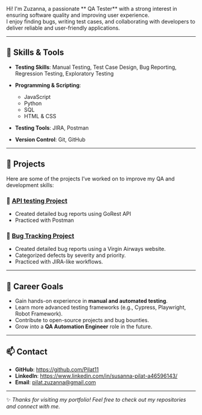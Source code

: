 Hi! I'm Zuzanna, a passionate ** QA Tester** with a strong interest in ensuring software quality and improving user experience.  
I enjoy finding bugs, writing test cases, and collaborating with developers to deliver reliable and user-friendly applications.  

---

## 🧰 Skills & Tools

- **Testing Skills**: Manual Testing, Test Case Design, Bug Reporting, Regression Testing, Exploratory Testing  
- **Programming & Scripting**:  
  - JavaScript  
  - Python  
  - SQL  
  - HTML & CSS  
 
- **Testing Tools**: JIRA, Postman
- **Version Control**: Git, GitHub  

---

## 📂 Projects

Here are some of the projects I’ve worked on to improve my QA and development skills:

### 🔎 [API testing Project](#)
- Created detailed bug reports using GoRest API
- Practiced with Postman

### 🔎 [Bug Tracking Project](#)
- Created detailed bug reports using a Virgin Airways website.  
- Categorized defects by severity and priority.  
- Practiced with JIRA-like workflows.  

  

---

## 🎯 Career Goals

- Gain hands-on experience in **manual and automated testing**.  
- Learn more advanced testing frameworks (e.g., Cypress, Playwright, Robot Framework).  
- Contribute to open-source projects and bug bounties.  
- Grow into a **QA Automation Engineer** role in the future.  

---

## 📫 Contact

- **GitHub**: https://github.com/Pilat11  
- **LinkedIn**:  https://www.linkedin.com/in/susanna-pilat-a46596143/
- **Email**: pilat.zuzanna@gmail.com

---

✨ *Thanks for visiting my portfolio! Feel free to check out my repositories and connect with me.*

